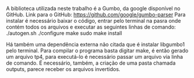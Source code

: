 A biblioteca utilizada neste trabalho é a Gumbo, da google disponível no GitHub.
Link para o GitHub: https://github.com/google/gumbo-parser
Para instalar é necessário baixar o código, entrar pelo terminal na pasra onde contém todos os arquivos e executar as seguintes linhas de comando:
./autogen.sh
./configure
make
sudo make install

Há também uma dependência externa não citada que é instalar libgumbo1 pelo terminal.
Para compilar o programa basta digitar make, é então gerado um arquivo tp4, para executá-lo é necessário passar um arquivo via linha de comando. É necessário, também, a criação de uma pasta chamada outputs, parece receber os arquivos invertidos.